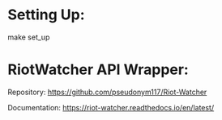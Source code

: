 # Setting Up:
make set_up

# RiotWatcher API Wrapper:
  Repository: https://github.com/pseudonym117/Riot-Watcher
  
  Documentation: https://riot-watcher.readthedocs.io/en/latest/
